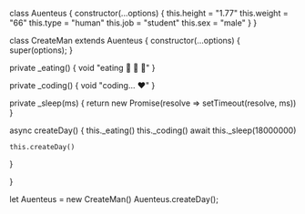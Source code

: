 class Auenteus {
  constructor(...options) {
    this.height = "1.77"
    this.weight = "66"
    this.type = "human"
    this.job = "student"
    this.sex = "male"
  }
}

class CreateMan extends Auenteus {
  constructor(...options) {
    super(options);
  }
  
  private _eating() {
    void "eating 🍔 🍟 🥤"
  }
  
  private _coding() {
    void "coding... ❤️"
  }
  
  private _sleep(ms) { return new Promise(resolve => setTimeout(resolve, ms)) }
  
  async createDay() {
    this._eating()
    this._coding()
    await this._sleep(18000000)
    
    this.createDay()
  }
       
} 

let Auenteus = new CreateMan()
Auenteus.createDay();
